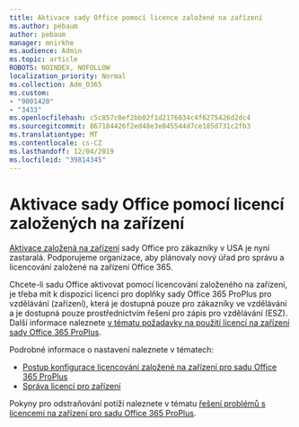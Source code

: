 ```yaml
---
title: Aktivace sady Office pomocí licence založené na zařízení
ms.author: pebaum
author: pebaum
manager: mnirkhe
ms.audience: Admin
ms.topic: article
ROBOTS: NOINDEX, NOFOLLOW
localization_priority: Normal
ms.collection: Adm_O365
ms.custom:
- "9001420"
- "3433"
ms.openlocfilehash: c5c857c0ef2bb02f1d2176034c4f6275426d2dc4
ms.sourcegitcommit: 867184426f2ed48e3e845544d7ce185d731c2fb3
ms.translationtype: MT
ms.contentlocale: cs-CZ
ms.lasthandoff: 12/04/2019
ms.locfileid: "39814345"
---
```

# <a name="activating-office-using-device-based-licensing"></a>Aktivace sady Office pomocí licencí založených na zařízení

[Aktivace založená na zařízení](https://aka.ms/officedba) sady Office pro zákazníky v USA je nyní zastaralá. Podporujeme organizace, aby plánovaly nový úřad pro správu a licencování založené na zařízení Office 365.

Chcete-li sadu Office aktivovat pomocí licencování založeného na zařízení, je třeba mít k dispozici licenci pro doplňky sady Office 365 ProPlus pro vzdělávání (zařízení), která je dostupná pouze pro zákazníky ve vzdělávání a je dostupná pouze prostřednictvím řešení pro zápis pro vzdělávání (ESZ). Další informace naleznete [v tématu požadavky na použití licencí na zařízení sady Office 365 ProPlus](https://docs.microsoft.com/deployoffice/device-based-licensing#requirements-for-using-device-based-licensing-for-office-365-proplus).

Podrobné informace o nastavení naleznete v tématech:
- [Postup konfigurace licencování založené na zařízení pro sadu Office 365 ProPlus](https://docs.microsoft.com/deployoffice/device-based-licensing#steps-to-configure-device-based-licensing-for-office-365-proplus)
- [Správa licencí pro zařízení](https://docs.microsoft.com/Office365/Admin/misc/manage-licenses-for-devices)

Pokyny pro odstraňování potíží naleznete v tématu [řešení problémů s licencemi na zařízení pro sadu Office 365 ProPlus](https://docs.microsoft.com/deployoffice/device-based-licensing#troubleshoot-device-based-licensing-for-office-365-proplus).